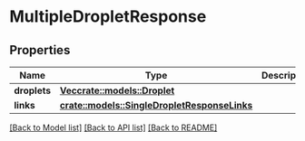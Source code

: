 # MultipleDropletResponse

## Properties

Name | Type | Description | Notes
------------ | ------------- | ------------- | -------------
**droplets** | [**Vec<crate::models::Droplet>**](droplet.md) |  | 
**links** | [**crate::models::SingleDropletResponseLinks**](Single_Droplet_Response_links.md) |  | 

[[Back to Model list]](../README.md#documentation-for-models) [[Back to API list]](../README.md#documentation-for-api-endpoints) [[Back to README]](../README.md)



